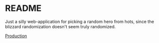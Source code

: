 # README

Just a silly web-application for picking a random hero from hots, since the blizzard randomization doesn't seem truly randomized.

[Production](https://hotsrandom.herokuapp.com/)